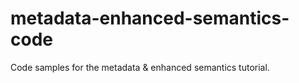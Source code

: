 # metadata-enhanced-semantics-code
Code samples for the metadata &amp; enhanced semantics tutorial.

